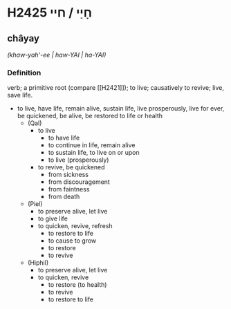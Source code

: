 # H2425 חָיַי / חיי

## châyay

_(khaw-yah'-ee | haw-YAI | ha-YAI)_

### Definition

verb; a primitive root (compare [[H2421]]); to live; causatively to revive; live, save life.

- to live, have life, remain alive, sustain life, live prosperously, live for ever, be quickened, be alive, be restored to life or health
    - (Qal)
        - to live
            - to have life
            - to continue in life, remain alive
            - to sustain life, to live on or upon
            - to live (prosperously)
        - to revive, be quickened
            - from sickness
            - from discouragement
            - from faintness
            - from death
    - (Piel)
        - to preserve alive, let live
        - to give life
        - to quicken, revive, refresh
            - to restore to life
            - to cause to grow
            - to restore
            - to revive
    - (Hiphil)
        - to preserve alive, let live
        - to quicken, revive
            - to restore (to health)
            - to revive
            - to restore to life
